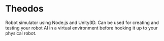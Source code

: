Theodos
=======

Robot simulator using Node.js and Unity3D.  Can be used for creating and testing your robot AI in a virtual environment before hooking it up to your physical robot.
